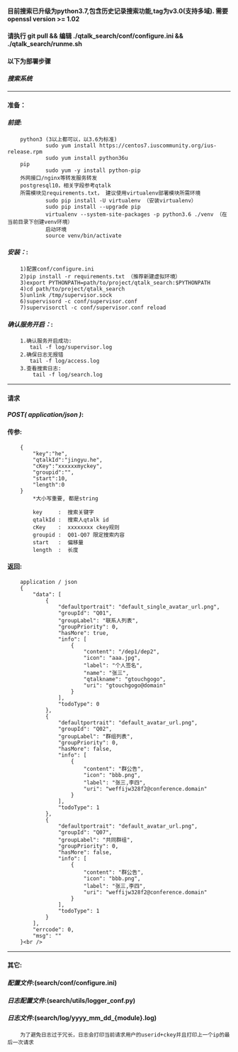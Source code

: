 #### 目前搜索已升级为python3.7,包含历史记录搜索功能,tag为v3.0(支持多域). 需要openssl version >= 1.02
#### 请执行 git pull && 编辑 ./qtalk_search/conf/configure.ini && ./qtalk_search/runme.sh
#### 以下为部署步骤 

#### ***搜索系统***
--------------------------------------------------------------------------------
#### **准备**：
#### *前提*:
        python3 (3以上都可以，以3.6为标准)
                sudo yum install https://centos7.iuscommunity.org/ius-release.rpm
                sudo yum install python36u
        pip
                sudo yum -y install python-pip
        外网接口/nginx等转发服务转发
        postgresql10，相关字段参考qtalk
        所需模块见requirements.txt， 建议使用virtualenv部署模块所需环境
                sudo pip install -U virtualenv （安装virtualenv）
                sudo pip install --upgrade pip
                virtualenv --system-site-packages -p python3.6 ./venv （在当前目录下创建venv环境）
                启动环境
                source venv/bin/activate

#### *安装：*:
        1)配置conf/configure.ini
        2)pip install -r requirements.txt （推荐新建虚拟环境）
        3)export PYTHONPATH=path/to/project/qtalk_search:$PYTHONPATH
        4)cd path/to/project/qtalk_search
        5)unlink /tmp/supervisor.sock
        6)supervisord -c conf/supervisor.conf 
        7)supervisorctl -c conf/supervisor.conf reload
       
#### *确认服务开启：*:
        1.确认服务开启成功:
           tail -f log/supervisor.log
        2.确保日志无报错
           tail -f log/access.log
        3.查看搜索日志:
            tail -f log/search.log

        
--------------------------------------------------------------------------------
#### **请求**
#### *POST( application/json )*:
#### **传参**:
        {
            "key":"he",
            "qtalkId":"jingyu.he",
            "cKey":"xxxxxxmyckey",
            "groupid":"",
            "start":10,
            "length":0
        }
            *大小写重要, 都是string

            key     :  搜索关键字
            qtalkId :  搜索人qtalk id
            cKey    :  xxxxxxxx ckey规则
            groupid :  Q01-Q07 限定搜索内容
            start   :  偏移量
            length  :  长度
#### **返回**:
        application / json
        {
            "data": [
                {
                    "defaultportrait": "default_single_avatar_url.png",
                    "groupId": "Q01",
                    "groupLabel": "联系人列表",
                    "groupPriority": 0,
                    "hasMore": true,
                    "info": [
                        {
                            "content": "/dep1/dep2",
                            "icon": "aaa.jpg",
                            "label": "个人签名",
                            "name": "张三",
                            "qtalkname": "gtouchgogo",
                            "uri": "gtouchgogo@domain"
                        }
                    ],
                    "todoType": 0
                },
                {
                    "defaultportrait": "default_avatar_url.png",
                    "groupId": "Q02",
                    "groupLabel": "群组列表",
                    "groupPriority": 0,
                    "hasMore": false,
                    "info": [
                        {
                            "content": "群公告",
                            "icon": "bbb.png",
                            "label": "张三,李四",
                            "uri": "weffijw328f2@conference.domain"
                        }
                    ],
                    "todoType": 1
                },
                {
                    "defaultportrait": "default_avatar_url.png",
                    "groupId": "Q07",
                    "groupLabel": "共同群组",
                    "groupPriority": 0,
                    "hasMore": false,
                    "info": [
                        {
                            "content": "群公告",
                            "icon": "bbb.png",
                            "label": "张三,李四",
                            "uri": "weffijw328f2@conference.domain"
                        }
                    ],
                    "todoType": 1
                }
            ],
            "errcode": 0,
            "msg": ""
        }<br />
--------------------------------------------------------------------------------
#### **其它**:
#### *配置文件*:(search/conf/configure.ini)<br />
#### *日志配置文件*:(search/utils/logger_conf.py)<br />
#### *日志文件*:(search/log/yyyy_mm_dd_{module}.log)<br />
        为了避免日志过于冗长，日志会打印当前请求用户的userid+ckey并且打印上一个ip的最后一次请求
